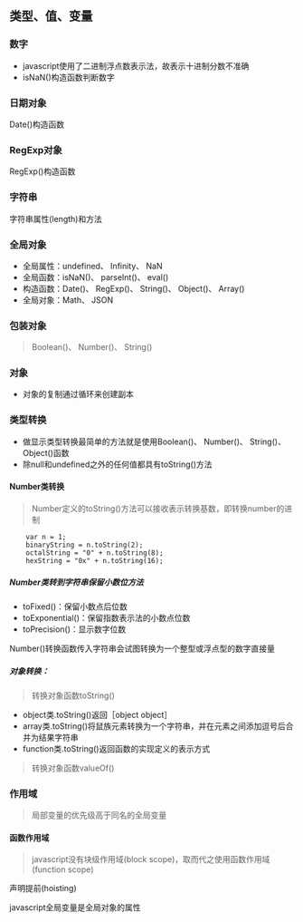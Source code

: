 

## 类型、值、变量
### 数字
* javascript使用了二进制浮点数表示法，故表示十进制分数不准确
* isNaN()构造函数判断数字

### 日期对象
Date()构造函数

### RegExp对象
RegExp()构造函数

### 字符串
字符串属性(length)和方法

### 全局对象
* 全局属性：undefined、 Infinity、 NaN
* 全局函数：isNaN()、 parseInt()、 eval()
* 构造函数：Date()、 RegExp()、 String()、 Object()、 Array()
* 全局对象：Math、 JSON

### 包装对象
> Boolean()、 Number()、 String()

### 对象
* 对象的复制通过循环来创建副本

### 类型转换
* 做显示类型转换最简单的方法就是使用Boolean()、 Number()、 String()、 Object()函数
* 除null和undefined之外的任何值都具有toString()方法

#### Number类转换
> Number定义的toString()方法可以接收表示转换基数，即转换number的进制

		var n = 1;
		binaryString = n.toString(2);
		octalString = "0" + n.toString(8);
		hexString = "0x" + n.toString(16);
		
##### Number类转到字符串保留小数位方法
* toFixed()：保留小数点后位数
* toExponential()：保留指数表示法的小数点位数
* toPrecision()：显示数字位数

Number()转换函数传入字符串会试图转换为一个整型或浮点型的数字直接量



##### 对象转换：
> 转换对象函数toString()

* object类.toString()返回［object object］
* array类.toString()将鼠族元素转换为一个字符串，并在元素之间添加逗号后合并为结果字符串
* function类.toString()返回函数的实现定义的表示方式

> 转换对象函数valueOf()

### 作用域
> 局部变量的优先级高于同名的全局变量

#### 函数作用域
> javascript没有块级作用域(block scope)，取而代之使用函数作用域(function scope)

声明提前(hoisting)

javascript全局变量是全局对象的属性

